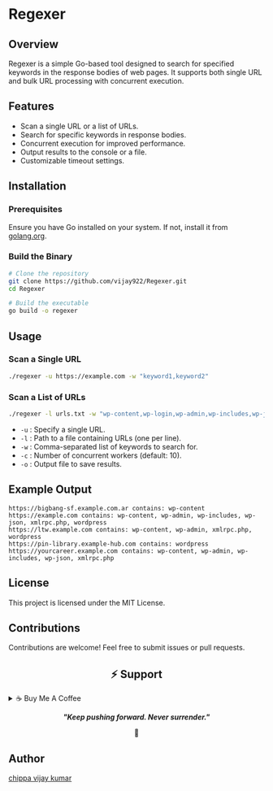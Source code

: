 # Regexer

## Overview
Regexer is a simple Go-based tool designed to search for specified keywords in the response bodies of web pages. It supports both single URL and bulk URL processing with concurrent execution.

## Features
- Scan a single URL or a list of URLs.
- Search for specific keywords in response bodies.
- Concurrent execution for improved performance.
- Output results to the console or a file.
- Customizable timeout settings.

## Installation
### Prerequisites
Ensure you have Go installed on your system. If not, install it from [golang.org](https://golang.org/).

### Build the Binary
```sh
# Clone the repository
git clone https://github.com/vijay922/Regexer.git
cd Regexer

# Build the executable
go build -o regexer
```

## Usage
### Scan a Single URL
```sh
./regexer -u https://example.com -w "keyword1,keyword2"
```

### Scan a List of URLs
```sh
./regexer -l urls.txt -w "wp-content,wp-login,wp-admin,wp-includes,wp-json,xmlrpc.php,wordpress,wp-config,wp-cron.php" -c 10 -o results.txt
```
- `-u` : Specify a single URL.
- `-l` : Path to a file containing URLs (one per line).
- `-w` : Comma-separated list of keywords to search for.
- `-c` : Number of concurrent workers (default: 10).
- `-o` : Output file to save results.

## Example Output
```
https://bigbang-sf.example.com.ar contains: wp-content
https://example.com contains: wp-content, wp-admin, wp-includes, wp-json, xmlrpc.php, wordpress
https://ltw.example.com contains: wp-content, wp-admin, xmlrpc.php, wordpress
https://pin-library.example-hub.com contains: wordpress
https://yourcareer.example.com contains: wp-content, wp-admin, wp-includes, wp-json, xmlrpc.php
```

## License
This project is licensed under the MIT License.

## Contributions
Contributions are welcome! Feel free to submit issues or pull requests.

<h2 id="donate" align="center">⚡️ Support</h2>

<details>
<summary>☕ Buy Me A Coffee</summary>

<p align="center">
  <a href="https://buymeacoffee.com/vijay922">
    <img src="https://img.shields.io/badge/Buy%20Me%20a%20Coffee-ffdd00?style=for-the-badge&logo=buy-me-a-coffee&logoColor=black"/>
  </a>
</p>

</details>

<p align="center">
  <b><i>"Keep pushing forward. Never surrender."</i></b>
</p>

<p align="center">🌱</p>



## Author
[chippa vijay kumar](https://github.com/vijay922)

